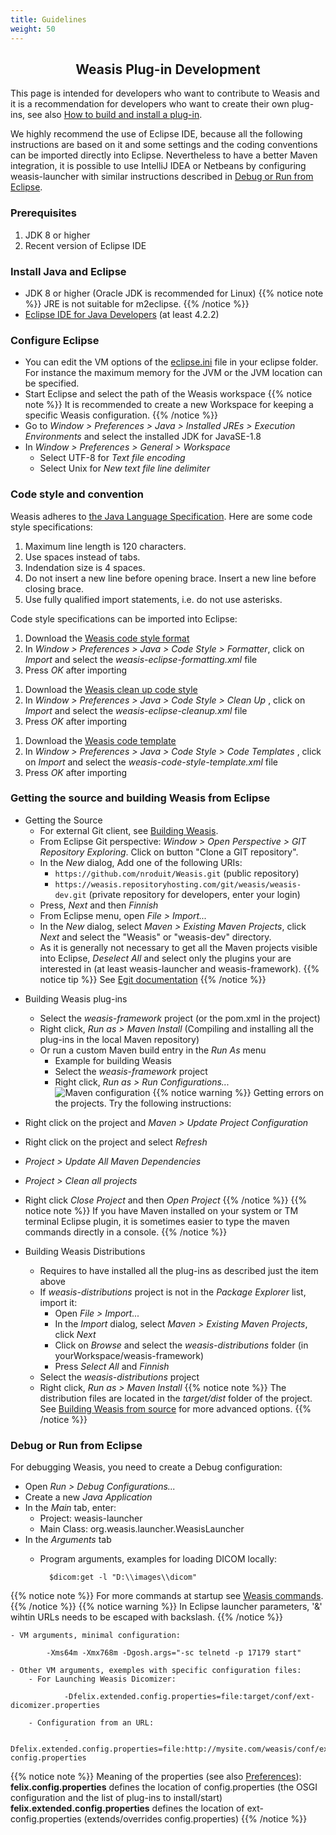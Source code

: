 ```yaml
---
title: Guidelines
weight: 50
---
```



## <center>Weasis Plug-in Development</center>

This page is intended for developers who want to contribute to Weasis and it is a recommendation for developers who want to create their own plug-ins, see also [How to build and install a plug-in](../../basics/customize/build-plugins).

We highly recommend the use of Eclipse IDE, because all the following instructions are based on it and some settings and the coding conventions can be imported directly into Eclipse. Nevertheless to have a better Maven integration, it is possible to use IntelliJ IDEA or Netbeans by configuring weasis-launcher with similar instructions described in [Debug or Run from Eclipse](#debug-or-run-from-eclipse).

### Prerequisites

1. JDK 8 or higher
2. Recent version of Eclipse IDE

### Install Java and Eclipse

- JDK 8 or higher (Oracle JDK is recommended for Linux)
{{% notice note %}}
JRE is not suitable for m2eclipse.
{{% /notice %}}
- <a target="_blank" href="http://www.eclipse.org/downloads/eclipse-packages/">Eclipse IDE for Java Developers</a> (at least 4.2.2)

### Configure Eclipse

-  You can edit the VM options of the <a target="_blank" href="http://wiki.eclipse.org/Eclipse.ini">eclipse.ini</a> file in your eclipse folder. For instance the maximum memory for the JVM or the JVM location can be specified.
-  Start Eclipse and select the path of the Weasis workspace
{{% notice note %}}
It is recommended to create a new Workspace for keeping a specific Weasis configuration.
{{% /notice %}}
-  Go to *Window > Preferences > Java > Installed JREs > Execution Environments* and select the installed JDK for JavaSE-1.8
- In *Window > Preferences > General > Workspace*
    - Select UTF-8 for *Text file encoding*
    - Select Unix for *New text file line delimiter*

### Code style and convention

Weasis adheres to <a target="_blank" href="https://docs.oracle.com/javase/specs/">the Java Language Specification</a>. Here are some code style specifications:

1. Maximum line length is 120 characters.
2. Use spaces instead of tabs.
3. Indendation size is 4 spaces.
4. Do not insert a new line before opening brace. Insert a new line before closing brace.
5. Use fully qualified import statements, i.e. do not use asterisks.

Code style specifications can be imported into Eclipse:

1. Download the <a target="_blank" href="/attachments/weasis-eclipse-formatting.xml" download>Weasis code style format</a>
1. In *Window > Preferences > Java > Code Style > Formatter*, click on *Import* and select the *weasis-eclipse-formatting.xml* file
1. Press *OK* after importing

<!-- -->
1. Download the <a target="_blank" href="/attachments/weasis-eclipse-cleanup.xml" download>Weasis clean up code style</a>
1. In *Window > Preferences > Java > Code Style > Clean Up* , click on *Import* and select the *weasis-eclipse-cleanup.xml* file
1. Press *OK* after importing

<!-- -->
1. Download the <a target="_blank" href="/attachments/weasis-code-style-template.xml" download>Weasis code template</a>
1. In *Window > Preferences > Java > Code Style > Code Templates* , click on *Import* and select the *weasis-code-style-template.xml* file
1. Press *OK* after importing

### Getting the source and building Weasis from Eclipse

- Getting the Source
    - For external Git client, see [Building Weasis](../building-weasis).
    - From Eclipse Git perspective: *Window > Open Perspective > GIT Repository Exploring*. Click on button "Clone a GIT repository".
    - In the *New* dialog, Add one of the following URIs:
        - `https://github.com/nroduit/Weasis.git` (public repository)
        - `https://weasis.repositoryhosting.com/git/weasis/weasis-dev.git` (private repository for developers, enter your login)
    - Press, *Next* and then *Finnish*
    - From Eclipse menu, open *File > Import...*
    - In the *New* dialog, select *Maven > Existing Maven Projects*, click *Next* and select the "Weasis" or "weasis-dev" directory.
    - As it is generally not necessary to get all the Maven projects visible into Eclipse, *Deselect* *All* and select only the plugins your are interested in (at least weasis-launcher and weasis-framework).
{{% notice tip %}}
See <a target="_blank" href="http://wiki.eclipse.org/EGit/User_Guide">Egit documentation</a>
{{% /notice %}}

<!-- -->
- Building Weasis plug-ins
    - Select the *weasis-framework* project (or the pom.xml in the project)
    - Right click, *Run as > Maven Install* (Compiling and installing all the plug-ins in the local Maven repository)
    - Or run a custom Maven build entry in the *Run As* menu
        - Example for building Weasis
        - Select the *weasis-framework* project
        - Right click, *Run as > Run Configurations...*
![Maven configuration](/images/conf/mvn-run-cfg.png)
{{% notice warning %}}
Getting errors on the projects. Try the following instructions:

- Right click on the project and *Maven > Update Project Configuration*
- Right click on the project and select *Refresh*
- *Project > Update All Maven Dependencies*
- *Project > Clean all projects*
- Right click *Close Project* and then *Open Project*
{{% /notice %}}
{{% notice note %}}
If you have Maven installed on your system or TM terminal Eclipse plugin, it is sometimes easier to type the maven commands directly in a console.
{{% /notice %}}


- Building Weasis Distributions
    - Requires to have installed all the plug-ins as described just the item above
    - If *weasis-distributions* project is not in the *Package Explorer* list, import it:
        - Open *File > Import...*
        - In the *Import* dialog, select *Maven > Existing Maven Projects*, click *Next*
        - Click on *Browse* and select the *weasis-distributions* folder (in yourWorkspace/weasis-framework)
        - Press *Select All* and *Finnish*
    - Select the *weasis-distributions* project
    - Right click, *Run as > Maven Install*
{{% notice note %}}
The distribution files are located in the *target/dist* folder of the project.<br> See [Building Weasis from source](Building_Weasis_from_source) for more advanced options.
{{% /notice %}}

### Debug or Run from Eclipse

For debugging Weasis, you need to create a Debug configuration:

- Open *Run > Debug Configurations...*
- Create a new *Java Application*
- In the *Main* tab, enter:
    - Project: weasis-launcher
    - Main Class: org.weasis.launcher.WeasisLauncher
- In the *Arguments* tab
    - Program arguments, examples for loading DICOM locally:

            $dicom:get -l "D:\\images\\dicom"
{{% notice note %}}
For more commands at startup see [Weasis commands](../../basics/commands).
{{% /notice %}}
{{% notice warning %}}
In Eclipse launcher parameters, '&' wihtin URLs needs to be escaped with backslash.
{{% /notice %}}

    - VM arguments, minimal configuration:

            -Xms64m -Xmx768m -Dgosh.args="-sc telnetd -p 17179 start"

    - Other VM arguments, exemples with specific configuration files:
        - For Launching Weasis Dicomizer:

                -Dfelix.extended.config.properties=file:target/conf/ext-dicomizer.properties

        - Configuration from an URL:

                -Dfelix.extended.config.properties=file:http://mysite.com/weasis/conf/ext-config.properties
{{% notice note %}}
Meaning of the properties (see also [Preferences](../../basics/customize/preferences)):<br>
**felix.config.properties** defines the location of config.properties (the OSGI configuration and the list of plug-ins to install/start)<br>
**felix.extended.config.properties** defines the location of ext-config.properties (extends/overrides config.properties)
{{% /notice %}}
